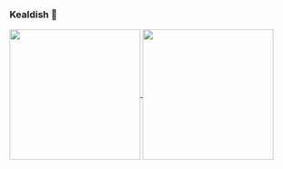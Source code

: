 ### Kealdish 👋

<!--
**kealdishx/kealdishx** is a ✨ _special_ ✨ repository because its `README.md` (this file) appears on your GitHub profile.

Here are some ideas to get you started:

- 🔭 I’m currently working on ...
- 🌱 I’m currently learning ...
- 👯 I’m looking to collaborate on ...
- 🤔 I’m looking for help with ...
- 💬 Ask me about ...
- 📫 How to reach me: ...
- 😄 Pronouns: ...
- ⚡ Fun fact: ...
<img align="right" src="https://github-readme-stats.vercel.app/api?username=kealdishx&show_icons=true&icon_color=0366d6&text_color=24292e&bg_color=ffffff&hide_title=true" />
-->
<a href="https://github.com/kealdishx">
  <img align="center" src="https://github-readme-stats.anuraghazra1.vercel.app/api/top-langs/?username=kealdishx" height="230"/>
</a>
<a href="https://github.com/kealdishx">
  <img align="center" src="https://github-readme-stats.anuraghazra1.vercel.app/api?username=kealdishx&show_icons=true" height="230"/>
</a>

